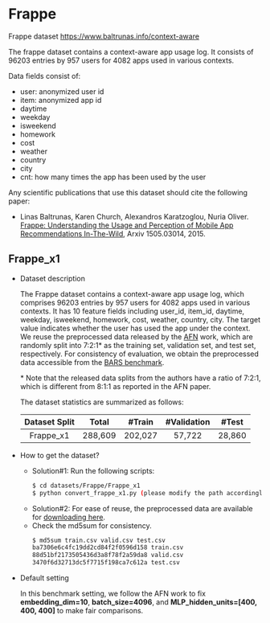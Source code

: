 # Frappe

Frappe dataset https://www.baltrunas.info/context-aware

The frappe dataset contains a context-aware app usage log. It consists of 96203 entries by 957 users for 4082 apps used in various contexts.

Data fields consist of:
+ user: anonymized user id
+ item: anonymized app id
+ daytime
+ weekday
+ isweekend
+ homework
+ cost
+ weather
+ country
+ city
+ cnt: how many times the app has been used by the user


Any scientific publications that use this dataset should cite the following paper:

+ Linas Baltrunas, Karen Church, Alexandros Karatzoglou, Nuria Oliver. [Frappe: Understanding the Usage and Perception of Mobile App Recommendations In-The-Wild](https://arxiv.org/abs/1505.03014), Arxiv 1505.03014, 2015.


## Frappe_x1

+ Dataset description

    The Frappe dataset contains a context-aware app usage log, which comprises 96203 entries by 957 users for 4082 apps used in various contexts. It has 10 feature fields including user_id, item_id, daytime, weekday, isweekend, homework, cost, weather, country, city. The target value indicates whether the user has used the app under the context. We reuse the preprocessed data released by the [AFN](https://ojs.aaai.org/index.php/AAAI/article/view/5768) work, which are randomly split into 7:2:1\* as the training set, validation set, and test set, respectively. For consistency of evaluation, we obtain the preprocessed data accessible from the [BARS benchmark](https://github.com/openbenchmark/BARS/click_prediction/datasets). 

    \* Note that the released data splits from the authors have a ratio of 7:2:1, which is different from 8:1:1 as reported in the AFN paper. 

    The dataset statistics are summarized as follows:

    | Dataset Split  | Total | #Train | #Validation | #Test | 
    | :--------: | :-----: |:-----: | :----------: | :----: | 
    | Frappe_x1 |  288,609   | 202,027  |  57,722    | 28,860    |   


+ How to get the dataset?
  + Solution#1: Run the following scripts:
      ```bash
      $ cd datasets/Frappe/Frappe_x1
      $ python convert_frappe_x1.py (please modify the path accordingly)
      ```
  + Solution#2: For ease of reuse, the preprocessed data are available for [downloading here](https://zenodo.org/record/6324454/files/Frappe_x1.zip?download=1).
  + Check the md5sum for consistency.
      ```bash
      $ md5sum train.csv valid.csv test.csv
      ba7306e6c4fc19dd2cd84f2f0596d158 train.csv
      88d51bf2173505436d3a8f78f2a59da8 valid.csv
      3470f6d32713dc5f7715f198ca7c612a test.csv
      ```

+ Default setting
  
  In this benchmark setting, we follow the AFN work to fix **embedding_dim=10**, **batch_size=4096**, and **MLP_hidden_units=[400, 400, 400]** to make fair comparisons.


